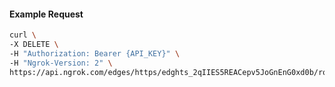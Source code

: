 <!-- Code generated for API Clients. DO NOT EDIT. -->

#### Example Request

```bash
curl \
-X DELETE \
-H "Authorization: Bearer {API_KEY}" \
-H "Ngrok-Version: 2" \
https://api.ngrok.com/edges/https/edghts_2qIIES5REACepv5JoGnEnG0xd0b/routes/edghtsrt_2qIIESlKkztq8LUmSXVOHvtA61H/circuit_breaker
```
